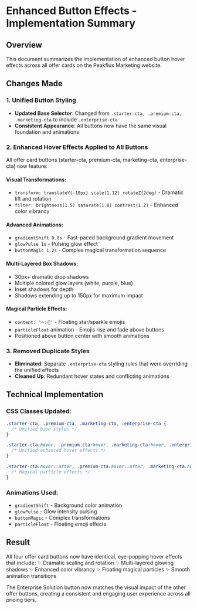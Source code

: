 # Enhanced Button Effects - Implementation Summary

## Overview
This document summarizes the implementation of enhanced button hover effects across all offer cards on the Peakflux Marketing website.

## Changes Made

### 1. Unified Button Styling
- **Updated Base Selector**: Changed from `.starter-cta, .premium-cta, .marketing-cta` to include `.enterprise-cta`
- **Consistent Appearance**: All buttons now have the same visual foundation and animations

### 2. Enhanced Hover Effects Applied to All Buttons
All offer card buttons (starter-cta, premium-cta, marketing-cta, enterprise-cta) now feature:

#### **Visual Transformations:**
- `transform: translateY(-10px) scale(1.12) rotateZ(2deg)` - Dramatic lift and rotation
- `filter: brightness(1.5) saturate(1.8) contrast(1.2)` - Enhanced color vibrancy

#### **Advanced Animations:**
- `gradientShift 0.8s` - Fast-paced background gradient movement
- `glowPulse 1s` - Pulsing glow effect
- `buttonMagic 1.2s` - Complex magical transformation sequence

#### **Multi-Layered Box Shadows:**
- 30px+ dramatic drop shadows
- Multiple colored glow layers (white, purple, blue)
- Inset shadows for depth
- Shadows extending up to 150px for maximum impact

#### **Magical Particle Effects:**
- `content: '⭐✨💫'` - Floating star/sparkle emojis
- `particleFloat` animation - Emojis rise and fade above buttons
- Positioned above button center with smooth animations

### 3. Removed Duplicate Styles
- **Eliminated**: Separate `.enterprise-cta` styling rules that were overriding the unified effects
- **Cleaned Up**: Redundant hover states and conflicting animations

## Technical Implementation

### CSS Classes Updated:
```css
.starter-cta, .premium-cta, .marketing-cta, .enterprise-cta {
  /* Unified base styles */
}

.starter-cta:hover, .premium-cta:hover, .marketing-cta:hover, .enterprise-cta:hover {
  /* Unified enhanced hover effects */
}

.starter-cta:hover::after, .premium-cta:hover::after, .marketing-cta:hover::after, .enterprise-cta:hover::after {
  /* Magical particle effects */
}
```

### Animations Used:
- `gradientShift` - Background color animation
- `glowPulse` - Glow intensity pulsing
- `buttonMagic` - Complex transformations
- `particleFloat` - Floating emoji effects

## Result
All four offer card buttons now have identical, eye-popping hover effects that include:
✨ Dramatic scaling and rotation
✨ Multi-layered glowing shadows
✨ Enhanced color vibrancy
✨ Floating magical particles
✨ Smooth animation transitions

The Enterprise Solution button now matches the visual impact of the other offer buttons, creating a consistent and engaging user experience across all pricing tiers.
